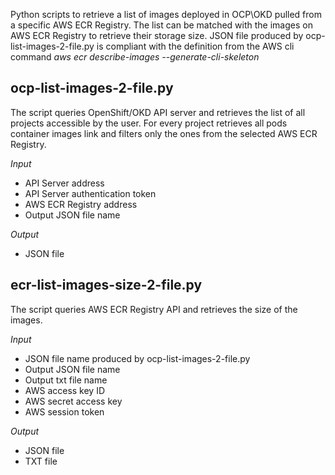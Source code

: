 Python scripts to retrieve a list of images deployed in OCP\OKD pulled from a specific AWS ECR Registry. The list can be matched with the images on AWS ECR Registry to retrieve their storage size.
JSON file produced by ocp-list-images-2-file.py is compliant with the definition from the AWS cli command
*aws ecr describe-images --generate-cli-skeleton*

## ocp-list-images-2-file.py
The script queries OpenShift/OKD API server and retrieves the list of all projects accessible by the user. For every project retrieves all pods container images link and filters only the ones from the selected AWS ECR Registry.

*Input*
- API Server address
- API Server authentication token
- AWS ECR Registry address
- Output JSON file name

*Output*
- JSON file

## ecr-list-images-size-2-file.py
The script queries AWS ECR Registry API and retrieves the size of the images.

*Input*
- JSON file name produced by ocp-list-images-2-file.py
- Output JSON file name
- Output txt file name
- AWS access key ID
- AWS secret access key
- AWS session token

*Output*
- JSON file
- TXT file
